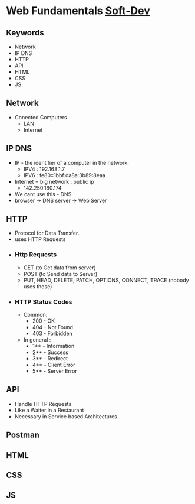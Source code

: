 # Web Fundamentals [Soft-Dev](Soft-Dev)

## Keywords
- Network
- IP DNS
- HTTP
- API
- HTML
- CSS
- JS

## Network
- Conected Computers
  - LAN 
  - Internet

## IP DNS
- IP - the identifier of a computer in the network.
  - IPV4 : 192.168.1.7
  - IPV6 : fe80::1bbf:da8a:3b89:8eaa
- Internet = big network : public ip
  - 142.250.180.174
- We cant use this - DNS
- browser &rarr;  DNS server  &rarr; Web Server

## HTTP
- Protocol for Data Transfer.
- uses HTTP Requests
- ### Http Requests
  - GET (to Get data from server)
  - POST (to Send data to Server)
  - PUT, HEAD, DELETE, PATCH, OPTIONS, CONNECT, TRACE (nobody uses those)
- ### HTTP Status Codes
  - Common:
    - 200 - OK
    - 404 - Not Found
    - 403 - Forbidden
  - In general : 
    - 1** - Information
    - 2** - Success
    - 3** - Redirect
    - 4** - Client Error
    - 5** - Server Error
## API
  - Handle HTTP Requests
  - Like a Waiter in a Restaurant
  - Necessary in Service based Architectures

## Postman
## HTML
## CSS
## JS
